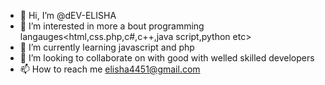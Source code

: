 - 👋 Hi, I’m @dEV-ELISHA
- 👀 I’m interested in more a bout programming langauges<html,css.php,c#,c++,java script,python etc>
- 🌱 I’m currently learning javascript and php
- 💞️ I’m looking to collaborate on with good with welled skilled developers
- 📫 How to reach me elisha4451@gmail.com

<!---
dEV-ELISHA/dEV-ELISHA is a ✨ special ✨ repository because its `README.md` (this file) appears on your GitHub profile.
You can click the Preview link to take a look at your changes.
--->

